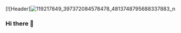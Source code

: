 [![Header]![119217849_397372084578478_4813748795688337883_n](https://user-images.githubusercontent.com/52401617/124346640-7028e500-dbf9-11eb-9f39-664930d82499.jpg)



### Hi there 👋

<!--
**aimantahir/aimantahir** is a ✨ _special_ ✨ repository because its `README.md` (this file) appears on your GitHub profile.

Here are some ideas to get you started:

- 🔭 I’m currently working on ...
- 🌱 I’m currently learning ...
- 👯 I’m looking to collaborate on ...
- 🤔 I’m looking for help with ...
- 💬 Ask me about ...
- 📫 How to reach me: ...
- 😄 Pronouns: ...
- ⚡ Fun fact: ...
-->
